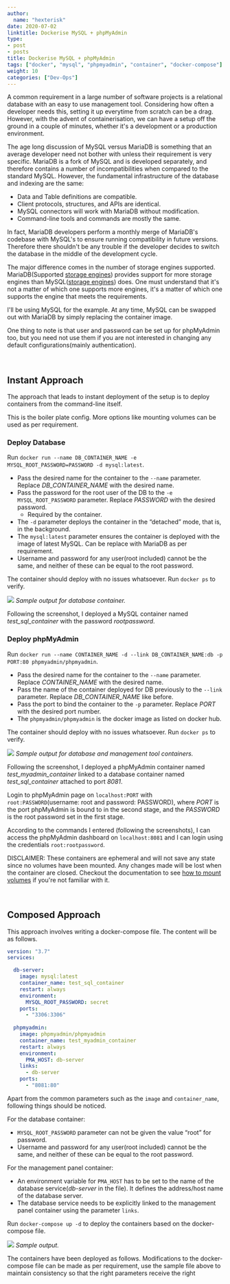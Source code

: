 ```yaml
---
author:
  name: "hexterisk"
date: 2020-07-02
linktitle: Dockerise MySQL + phpMyAdmin
type:
- post
- posts
title: Dockerise MySQL + phpMyAdmin
tags: ["docker", "mysql", "phpmyadmin", "container", "docker-compose"]
weight: 10
categories: ["Dev-Ops"]
---
```


A common requirement in a large number of software projects is a relational database with an easy to use management tool. Considering how often a developer needs this, setting it up everytime from scratch can be a drag. However, with the advent of containerisation, we can have a setup off the ground in a couple of minutes, whether it's a development or a production environment.

The age long discussion of MySQL versus MariaDB is something that an average developer need not bother with unless their requirement is very specific. MariaDB is a fork of MySQL and is developed separately, and therefore contains a number of incompatibilities when compared to the standard MySQL. However, the fundamental infrastructure of the database and indexing are the same:

*   Data and Table definitions are compatible.
*   Client protocols, structures, and APIs are identical.
*   MySQL connectors will work with MariaDB without modification.
*   Command-line tools and commands are mostly the same.

In fact, MariaDB developers perform a monthly merge of MariaDB's codebase with MySQL's to ensure running compatibility in future versions. Therefore there shouldn't be any trouble if the developer decides to switch the database in the middle of the development cycle.

The major difference comes in the number of storage engines supported. MariaDB(Supported [storage engines](https://mariadb.com/kb/en/library/storage-engines/)) provides support for more storage engines than MySQL([storage engines](https://dev.mysql.com/doc/refman/8.0/en/storage-engines.html)) does. One must understand that it's not a matter of which one supports more engines, it's a matter of which one supports the engine that meets the requirements.

I'll be using MySQL for the example. At any time, MySQL can be swapped out with MariaDB by simply replacing the container image.

One thing to note is that user and password can be set up for phpMyAdmin too, but you need not use them if you are not interested in changing any default configurations(mainly authentication).

&nbsp;

## Instant Approach

The approach that leads to instant deployment of the setup is to deploy containers from the command-line itself.

This is the boiler plate config. More options like mounting volumes can be used as per requirement.

### Deploy Database

Run `docker run --name DB_CONTAINER_NAME -e MYSQL_ROOT_PASSWORD=PASSWORD -d mysql:latest`.

*   Pass the desired name for the container to the `--name` parameter. Replace _DB\_CONTAINER\_NAME_ with the desired name.
*   Pass the password for the root user of the DB to the `-e MYSQL_ROOT_PASSWORD` parameter. Replace _PASSWORD_ with the desired password.
    *   Required by the container.
*   The `-d` parameter deploys the container in the “detached” mode, that is, in the background.
*   The `mysql:latest` parameter ensures the container is deployed with the image of latest MySQL. Can be replace with MariaDB as per requirement.
*   Username and password for any user(root included) cannot be the same, and neither of these can be equal to the root password.

The container should deploy with no issues whatsoever. Run `docker ps` to verify.

![](/Dockerise_MySQL_+_phpMyAdmin/2020-07-17-200632-screenshot.png)
_Sample output for database container._

Following the screenshot, I deployed a MySQL container named _test\_sql\_container_ with the password _rootpassword_.

### Deploy phpMyAdmin

Run `docker run --name CONTAINER_NAME -d --link DB_CONTAINER_NAME:db -p PORT:80 phpmyadmin/phpmyadmin`.

*   Pass the desired name for the container to the `--name` parameter. Replace _CONTAINER\_NAME_ with the desired name.
*   Pass the name of the container deployed for DB previously to the `--link` parameter. Replace _DB\_CONTAINER\_NAME_ like before.
*   Pass the port to bind the container to the `-p` parameter. Replace _PORT_ with the desired port number.
*   The `phpmyadmin/phpmyadmin` is the docker image as listed on docker hub.

The container should deploy with no issues whatsoever. Run `docker ps` to verify.

![](/Dockerise_MySQL_+_phpMyAdmin/2020-07-17-200743-screenshot.png)
_Sample output for database and management tool containers._

Following the screenshot, I deployed a phpMyAdmin container named _test\_myadmin\_container_ linked to a database container named _test\_sql\_container_ attached to port _8081_.

Login to phpMyAdmin page on `localhost:PORT` with `root:PASSWORD`(username: root and password: PASSWORD), where _PORT_ is the port phpMyAdmin is bound to in the second stage, and the _PASSWORD_ is the root password set in the first stage.

According to the commands I entered (following the screenshots), I can access the phpMyAdmin dashboard on `localhost:8081` and I can login using the credentials `root:rootpassword`.

DISCLAIMER: These containers are ephemeral and will not save any state since no volumes have been mounted. Any changes made will be lost when the container are closed. Checkout the documentation to see [how to mount volumes](https://docs.docker.com/storage/volumes/) if you're not familiar with it.

&nbsp;

## Composed Approach

This approach involves writing a docker-compose file. The content will be as follows.

```yaml
version: "3.7"
services:

  db-server:
    image: mysql:latest
    container_name: test_sql_container
    restart: always
    environment:
      MYSQL_ROOT_PASSWORD: secret
    ports:
      - "3306:3306"
    
  phpmyadmin:
    image: phpmyadmin/phpmyadmin
    container_name: test_myadmin_container
    restart: always
    environment:
      PMA_HOST: db-server
    links:
      - db-server
    ports:
      - "8081:80"
```

Apart from the common parameters such as the `image` and `container_name`, following things should be noticed.

For the database container:

*   `MYSQL_ROOT_PASSWORD` parameter can not be given the value “root” for password.
*   Username and password for any user(root included) cannot be the same, and neither of these can be equal to the root password.

For the management panel container:

*   An environment variable for `PMA_HOST` has to be set to the name of the database service(_db-server_ in the file). It defines the address/host name of the database server.
*   The database service needs to be explicitly linked to the management panel container using the parameter `links`.

Run `docker-compose up -d` to deploy the containers based on the docker-compose file.

![](/Dockerise_MySQL_+_phpMyAdmin/2020-07-17-213248-screenshot.png)
_Sample output._

The containers have been deployed as follows. Modifications to the docker-compose file can be made as per requirement, use the sample file above to maintain consistency so that the right parameters receive the right